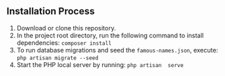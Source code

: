## Installation Process
1. Download or clone this repository.
2. In the project root directory, run the following command to install dependencies: 
` composer install `
3. To run database migrations and seed the `famous-names.json`, execute:
`php artisan migrate --seed`
4. Start the PHP local server by running:
`php artisan  serve`
